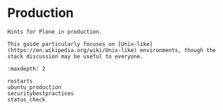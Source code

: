 # Production

```{admonition} Description
Hints for Plone in production.

This guide particularly focuses on [Unix-like](https://en.wikipedia.org/wiki/Unix-like) environments, though the stack discussion may be useful to everyone.
```

```{toctree}
:maxdepth: 2

restarts
ubuntu_production
securitybestpractices
status_check
```
